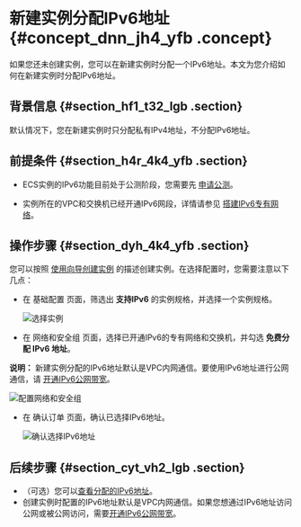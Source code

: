 # 新建实例分配IPv6地址 {#concept_dnn_jh4_yfb .concept}

如果您还未创建实例，您可以在新建实例时分配一个IPv6地址。本文为您介绍如何在新建实例时分配IPv6地址。

## 背景信息 {#section_hf1_t32_lgb .section}

默认情况下，您在新建实例时只分配私有IPv4地址，不分配IPv6地址。

## 前提条件 {#section_h4r_4k4_yfb .section}

-   ECS实例的IPv6功能目前处于公测阶段，您需要先 [申请公测](https://page.aliyun.com/form/act608662110/index.htm)。

-   实例所在的VPC和交换机已经开通IPv6网段，详情请参见 [搭建IPv6专有网络](../../../../../cn.zh-CN/快速入门/搭建IPv6专有网络.md#)。


## 操作步骤 {#section_dyh_4k4_yfb .section}

您可以按照 [使用向导创建实例](cn.zh-CN/用户指南/实例/创建实例/使用向导创建实例.md#) 的描述创建实例。在选择配置时，您需要注意以下几点：

-   在 基础配置 页面，筛选出 **支持IPv6** 的实例规格，并选择一个实例规格。

    ![选择实例](http://static-aliyun-doc.oss-cn-hangzhou.aliyuncs.com/assets/img/65336/154769554833467_zh-CN.png)

-   在 网络和安全组 页面，选择已开通IPv6的专有网络和交换机，并勾选 **免费分配 IPv6 地址**。

**说明：** 新建实例分配的IPv6地址默认是VPC内网通信。要使用IPv6地址进行公网通信，请 [开通IPv6公网带宽](../../../../../cn.zh-CN/用户指南/管理IPv6公网带宽/开通IPv6公网带宽.md#)。

![配置网络和安全组](http://static-aliyun-doc.oss-cn-hangzhou.aliyuncs.com/assets/img/65336/154769554833531_zh-CN.png)

-   在 确认订单 页面，确认已选择IPv6地址。

    ![确认选择IPv6地址](http://static-aliyun-doc.oss-cn-hangzhou.aliyuncs.com/assets/img/65336/154769554833488_zh-CN.png)


## 后续步骤 {#section_cyt_vh2_lgb .section}

-   （可选）您可以[查看分配的IPv6地址](cn.zh-CN/.md#)。
-   创建实例时配置的IPv6地址默认是VPC内网通信。如果您想通过IPv6地址访问公网或被公网访问，需要[开通IPv6公网带宽](../../../../../cn.zh-CN/用户指南/管理IPv6公网带宽/开通IPv6公网带宽.md#)。

